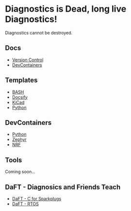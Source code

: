 # Diagnostics is Dead, long live Diagnostics!

Diagnostics cannot be destroyed.

## Docs

 - [Version Control](https://github.com/DiagnosticsMonkey/Docs-VersionControl)
 - [DevContainers](https://github.com/DiagnosticsMonkey/Docs-DevContainers)

## Templates

 - [BASH](https://github.com/DiagnosticsMonkey/Template-BASH)
 - [Docsify](https://github.com/DiagnosticsMonkey/Template-Docsify)
 - [KiCad](https://github.com/DiagnosticsMonkey/Template-KiCAD)
 - [Python](https://github.com/DiagnosticsMonkey/Template-Python)

## DevContainers

 - [Python](https://github.com/DiagnosticsMonkey/DevContainer-Python)
 - [Zephyr](https://github.com/DiagnosticsMonkey/DevContainer-Zephyr)
 - [NRF](https://github.com/DiagnosticsMonkey/DevContainer-NRF)

## Tools

Coming soon...

## DaFT - Diagnosics and Friends Teach

- [DaFT - C for Sparkplugs](https://diagnosticsmonkey.github.io/DaFT-C4Sparkplugs/#/)
- [DaFT - RTOS](https://diagnosticsmonkey.github.io/DaFT-RTOS/#/)
